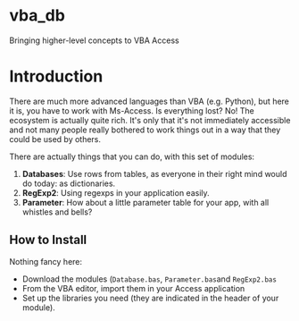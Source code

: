 # vba_db
Bringing higher-level concepts to VBA Access

# Introduction

There are much more advanced languages than VBA (e.g. Python), but here it is, you have to work with Ms-Access. Is everything lost? No!
The ecosystem is actually quite rich. It's only that it's not immediately accessible and not many people really bothered to work things
out in a way that they could be used by others.

There are actually things that you can do, with this set of modules:

1. **Databases**: Use rows from tables, as everyone in their right mind would do today: as dictionaries.
2. **RegExp2**: Using regexps in your application easily.
2. **Parameter**: How about a little parameter table for your app, with all whistles and bells?

## How to Install

Nothing fancy here:
- Download the modules (`Database.bas`, `Parameter.bas`and `RegExp2.bas`
- From the VBA editor, import them in your Access application
- Set up the libraries you need (they are indicated in the header of your module).
